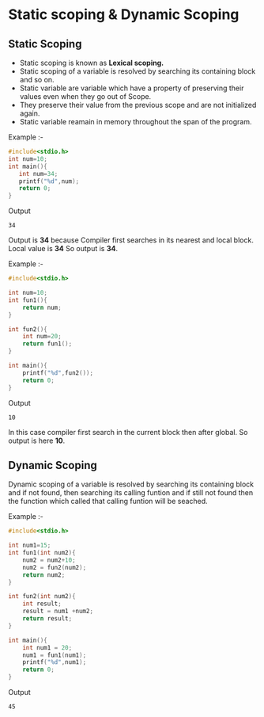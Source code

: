# Static scoping & Dynamic Scoping

## Static Scoping 

 
- Static scoping is known as **Lexical scoping.** 
- Static scoping of a variable is resolved by searching its containing block and so on.
- Static variable are variable which have a property of preserving their values even when they go out of Scope.
- They preserve their value from the previous scope and are not initialized again. 
- Static variable reamain in memory throughout the span of the program.

Example :-
 ```cpp
#include<stdio.h>
int num=10;
int main(){
	int num=34;
	printf("%d",num);
	return 0;
}
```
Output

```
34
```
Output is **34** because Compiler first searches in its nearest and local block. Local value is **34** So output is **34**.

Example :-
```cpp
#include<stdio.h>

int num=10;
int fun1(){
	return num;
}

int fun2(){
	int num=20;
	return fun1();
}

int main(){
	printf("%d",fun2());
	return 0;
}
```
Output
```
10
```
In this case compiler first search in the current block then after global. So output is here **10**.

## Dynamic Scoping
Dynamic scoping of a variable is resolved by searching its containing block and if not found, then searching its calling funtion and if still not found then the function which called that calling funtion will be seached.

Example :-
```cpp
#include<stdio.h>

int num1=15;
int fun1(int num2){
	num2 = num2+10;
	num2 = fun2(num2);
	return num2;
}

int fun2(int num2){
	int result;
	result = num1 +num2;
	return result;
}

int main(){
	int num1 = 20;
	num1 = fun1(num1);
	printf("%d",num1);
	return 0;
}
```
Output
```
45
```